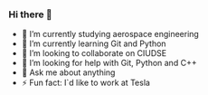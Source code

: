 ### Hi there 👋


- 🔭 I’m currently studying aerospace engineering
- 🌱 I’m currently learning Git and Python
- 👯 I’m looking to collaborate on CIUDSE
- 🤔 I’m looking for help with Git, Python and C++
- 💬 Ask me about anything 
- ⚡ Fun fact: I`d like to work at Tesla
